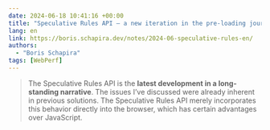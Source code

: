```yaml
---
date: 2024-06-18 10:41:16 +00:00
title: "Speculative Rules API – a new iteration in the pre-loading journey"
lang: en
link: https://boris.schapira.dev/notes/2024-06-speculative-rules-en/
authors:
  - "Boris Schapira"
tags: [WebPerf]
---
```


> The Speculative Rules API is the **latest development in a long-standing narrative**. The issues I’ve discussed were already inherent in previous solutions. The Speculative Rules API merely incorporates this behavior directly into the browser, which has certain advantages over JavaScript.
